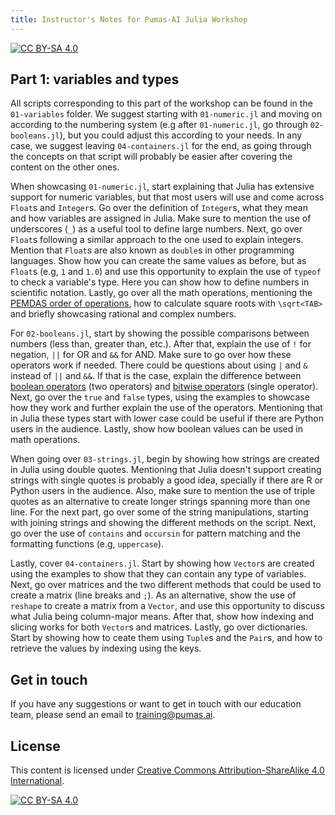```yaml
---
title: Instructor's Notes for Pumas-AI Julia Workshop 
---
```


[![CC BY-SA 4.0](https://img.shields.io/badge/License-CC%20BY--SA%204.0-lightgrey.svg)](http://creativecommons.org/licenses/by-sa/4.0/)

## Part 1: variables and types

All scripts corresponding to this part of the workshop can be found in the `01-variables` folder. We suggest starting
with `01-numeric.jl` and moving on according to the numbering system (e.g after `01-numeric.jl`, go through `02-booleans.jl`),
but you could adjust this according to your needs. In any case, we suggest leaving `04-containers.jl` for the end, as going
through the concepts on that script will probably be easier after covering the content on the other ones.

When showcasing `01-numeric.jl`, start explaining that Julia has extensive support for numeric variables, but that
most users will use and come across `Float`s and `Integer`s. Go over the definition of `Integer`s, what they mean
and how variables are assigned in Julia. Make sure to mention the use of underscores (`_`) as a useful tool to define 
large numbers. Next, go over `Float`s following a similar approach to the one used to explain integers. Mention that
`Float`s are also known as `double`s in other programming languages. Show how you can create the same values as before, 
but as `Float`s (e.g, `1` and `1.0`) and use this opportunity to explain the use of `typeof` to check a variable's type. 
Here you can show how to define numbers in scientific notation. Lastly, go over all the math operations, mentioning the 
[PEMDAS order of operations](https://en.wikipedia.org/wiki/Order_of_operations), how to calculate square roots with `\sqrt<TAB>` 
and briefly showcasing rational and complex numbers.

For `02-booleans.jl`, start by showing the possible comparisons between numbers (less than, greater than, etc.). After that,
explain the use of `!` for negation, `||` for OR and `&&` for AND. Make sure to go over how these operators work if needed.
There could be questions about using `|` and `&` instead of `||` and `&&`. If that is the case, explain the difference between
[boolean operators](https://docs.julialang.org/en/v1/manual/mathematical-operations/#Boolean-Operators) (two operators) and
[bitwise operators](https://docs.julialang.org/en/v1/manual/mathematical-operations/#Bitwise-Operators) (single operator).
Next, go over the `true` and `false` types, using the examples to showcase how they work and further explain the use of the 
operators. Mentioning that in Julia these types start with lower case could be useful if there are Python users in the
audience. Lastly, show how boolean values can be used in math operations.

When going over `03-strings.jl`, begin by showing how strings are created in Julia using double quotes. Mentioning that Julia
doesn't support creating strings with single quotes is probably a good idea, specially if there are R or Python users in the 
audience. Also, make sure to mention the use of triple quotes as an alternative to create longer strings spanning more than one
line. For the next part, go over some of the string manipulations, starting with joining strings and showing the different methods
on the script. Next, go over the use of `contains` and `occursin` for pattern matching and the formatting functions (e.g, `uppercase`).

Lastly, cover `04-containers.jl`. Start by showing how `Vector`s are created using the examples to show that they can contain any type
of variables. Next, go over matrices and the two different methods that could be used to create a matrix (line breaks and `;`). As an
alternative, show the use of `reshape` to create a matrix from a `Vector`, and use this opportunity to discuss what Julia being column-major
means. After that, show how indexing and slicing works for both `Vector`s and matrices. Lastly, go over dictionaries. Start by showing how to
ceate them using `Tuple`s and the `Pair`s, and how to retrieve the values by indexing using the keys.

## Get in touch

If you have any suggestions or want to get in touch with our education team,
please send an email to <training@pumas.ai>.

## License

This content is licensed under [Creative Commons Attribution-ShareAlike 4.0 International](http://creativecommons.org/licenses/by-sa/4.0/).

[![CC BY-SA 4.0](https://licensebuttons.net/l/by-sa/4.0/88x31.png)](http://creativecommons.org/licenses/by-sa/4.0/)
